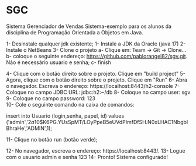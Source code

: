 # SGC
Sistema Gerenciador de Vendas
Sistema-exemplo para os alunos da disciplina de Programação Orientada a Objetos em Java.

1- Desinstale qualquer jdk existente;
1- Instale a JDK da Oracle (java 17)
2- Instale o NetBeans
3- Clone o projeto
    a- Clique em: Team -> Git -> Clone...
    b- coloque o seguinte endereço: https://github.com/pablorangel82/sgv.git. Não é necessário usuario e senha;
    c- finish

4- Clique com o botão direito sobre o projeto. Clique em "build project"
5- Agora, clique com o botão direito sobre o projeto. Clique em "Run"
6- Abra o navegador. Escreva o endereço: https://localhost:8443/h2-console
7- Coloque no campo JDBC URL: jdbc:h2:~/db
8- Coloque no campo user: sgv
9- Coloque no campo password: 123  
10- Cole o seguinte comando na caixa de comandos: 

insert into Usuario (login,senha, papel, id) values
('admin','$2a$10$K6PG.YUsSpMT/LOyPpeB5eUVdPImfDfSH.N0xLHAC1NbgbIBhraHe','ADMIN',1);

11- Clique no botão run (botão verde);

12- No navegador, escreva o endereço: https://localhost:8443/.
13- Logue com o usuario admin e senha 123
14- Pronto! Sistema configurado!
